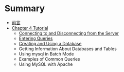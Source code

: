 # Summary

* [前言](README.md)
* [Chapter 4 Tutorial](chapter1.md)
  * [Connecting to and Disconnecting from the Server](chapter1/connecting-to-and-disconnecting-from-the-server.md)
  * [Entering Queries](chapter1/entering-queries.md)
  * [Creating and Using a Database](creating-and-using-a-database.md)
  * Getting Information About Databases and Tables
  * Using mysql in Batch Mode
  * Examples of Common Queries
  * Using MySQL with Apache

